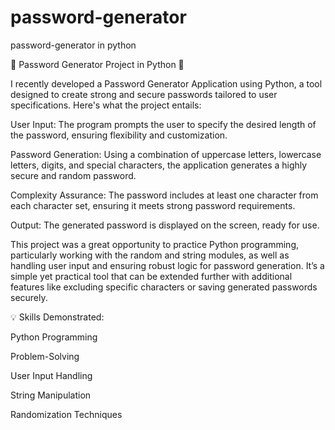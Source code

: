 # password-generator
password-generator in python

🚀 Password Generator Project in Python 🔐

I recently developed a Password Generator Application using Python, a tool designed to create strong and secure passwords tailored to user specifications. Here's what the project entails:

User Input: The program prompts the user to specify the desired length of the password, ensuring flexibility and customization.

Password Generation: Using a combination of uppercase letters, lowercase letters, digits, and special characters, the application generates a highly secure and random password.

Complexity Assurance: The password includes at least one character from each character set, ensuring it meets strong password requirements.

Output: The generated password is displayed on the screen, ready for use.

This project was a great opportunity to practice Python programming, particularly working with the random and string modules, as well as handling user input and ensuring robust logic for password generation. It’s a simple yet practical tool that can be extended further with additional features like excluding specific characters or saving generated passwords securely.

💡 Skills Demonstrated:

Python Programming

Problem-Solving

User Input Handling

String Manipulation

Randomization Techniques

